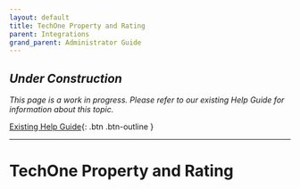 ```yaml
---
layout: default
title: TechOne Property and Rating
parent: Integrations
grand_parent: Administrator Guide
---
```


## *Under Construction*

*This page is a work in progress. Please refer to our existing Help Guide for information about this topic.*

[Existing Help Guide](https://help.pozi.com/search?query=techone){: .btn .btn-outline }

---

# TechOne Property and Rating
